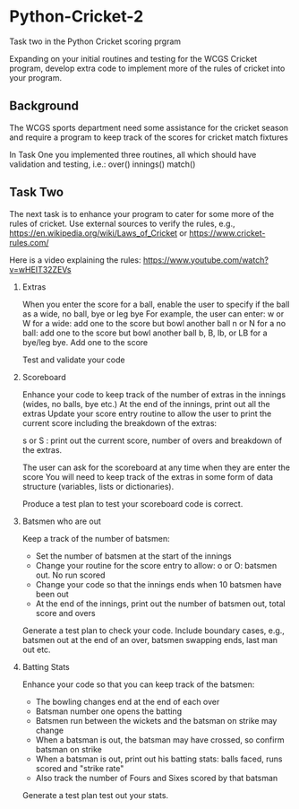 # Python-Cricket-2
Task two in the Python Cricket scoring prgram

Expanding on your initial routines and testing for the WCGS Cricket program, develop extra code to implement more of the rules of cricket into your program.

Background
----------

The WCGS sports department need some assistance for the cricket season and require a program 
to keep track of the scores for cricket match fixtures

In Task One you implemented three routines, all which should have validation and testing, i.e.:
  over()
  innings()
  match()


Task Two
--------

The next task is to enhance your program to cater for some more of the rules of cricket.
Use external sources to verify the rules, e.g., https://en.wikipedia.org/wiki/Laws_of_Cricket or https://www.cricket-rules.com/

Here is a video explaining the rules: https://www.youtube.com/watch?v=wHEIT32ZEVs

1) Extras

   When you enter the score for a ball, enable the user to specify if the ball as a wide, no ball, bye or leg bye
   For example, the user can enter:
   w or W for a wide: add one to the score but bowl another ball
   n or N for a no ball: add one to the score but bowl another ball
   b, B, lb, or LB for a bye/leg bye. Add one to the score

   Test and validate your code

2) Scoreboard

   Enhance your code to keep track of the number of extras in the innings (wides, no balls, bye etc.)
   At the end of the innings, print out all the extras
   Update your score entry routine to allow the user to print the current score including the breakdown of the extras:

   s or S : print out the current score, number of overs and breakdown of the extras.

   The user can ask for the scoreboard at any time when they are enter the score
   You will need to keep track of the extras in some form of data structure (variables,  lists or dictionaries).

   Produce a test plan to test your scoreboard code is correct.

3) Batsmen who are out

   Keep a track of the number of batsmen:
   - Set the number of batsmen at the start of the innings
   - Change your routine for the score entry to allow:
     o or O: batsmen out. No run scored
   - Change your code so that the innings ends when 10 batsmen have been out
   - At the end of the innings, print out the number of batsmen out, total score and overs

   Generate a test plan to check your code. Include boundary cases, e.g., batsmen out at the end of an over, 
   batsmen swapping ends, last man out etc.


4) Batting Stats

   Enhance your code so that you can keep track of the batsmen:
   - The bowling changes end at the end of each over
   - Batsman number one opens the batting
   - Batsmen run between the wickets and the batsman on strike may change
   - When a batsman is out, the batsman may have crossed, so confirm batsman on strike 
   - When a batsman is out, print out his batting stats: balls faced, runs scored and "strike rate"
   - Also track the number of Fours and Sixes scored by that batsman

   Generate a test plan test out your stats.
